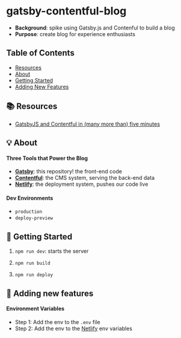 # gatsby-contentful-blog

- **Background**: spike using Gatsby.js and Contenful to build a blog
- **Purpose**: create blog for experience enthusiasts

## Table of Contents
- [Resources](#-resources)
- [About](#-about)
- [Getting Started](#-getting-started)
- [Adding New Features](#-adding-new-features)

## 📚 Resources
- [GatsbyJS and Contentful in (many more than) five minutes](https://www.contentful.com/r/knowledgebase/gatsbyjs-and-contentful-in-five-minutes/)

## 💡 About

#### Three Tools that Power the Blog
- **[Gatsby](https://www.gatsbyjs.com)**: this repository! the front-end code
- **[Contentful](https://www.contentful.com)**: the CMS system, serving the back-end data
- **[Netlify](https://www.netlify.com)**: the deployment system, pushes our code live

#### Dev Environments
- `production`
- `deploy-preview`

## 🚀 Getting Started
1) `npm run dev`: starts the server

2) `npm run build`

3) `npm run deploy`

## 🎯 Adding new features

#### Environment Variables
- Step 1: Add the env to the `.env` file
- Step 2: Add the env to the [Netlify](https://app.netlify.com/sites/gatsby-contentful-blog/settings/deploys#build-environment-variables) env variables
